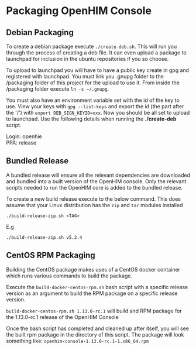 # Packaging OpenHIM Console

## Debian Packaging

To create a debian package execute `./create-deb.sh`. This will run you through the process of creating a deb file. It can even upload a package to launchpad for inclusion in the ubuntu repositories if you so choose.

To upload to launchpad you will have to have a public key create in gpg and registered with launchpad. You must link you .gnupg folder to the /packaging folder of this project for the upload to use it. From inside the /packaging folder execute `ln -s ~/.gnupg`.

You must also have an environment variable set with the id of the key to use. View your keys with `gpg --list-keys` and export the id (the part after the '/') with `export DEB_SIGN_KEYID=xxx`. Now you should be all set to upload to launchpad. Use the following details when running the **./create-deb** script.

Login: openhie  
PPA: release

## Bundled Release

A bundled release will ensure all the relevant dependencies are downloaded and bundled into a built version of the OpenHIM console. Only the relevant scripts needed to run the OpenHIM core is added to the bundled release.

To create a new build release execute to the below command. This does assume that your Linux distribution has the `zip` and `tar` modules installed

`./build-release-zip.sh <TAG>`

E.g

`./build-release-zip.sh v5.2.4`

## CentOS RPM Packaging

Building the CentOS package makes uses of a CentOS docker container which runs various commands to build the package.

Execute the `build-docker-centos-rpm.sh` bash script with a specific release version as an argument to build the RPM package on a specific release version.

`build-docker-centos-rpm.sh 1.13.0-rc.1` will build and RPM package for the 1.13.0-rc.1 release of the OpenHIM Console

Once the bash script has completed and cleaned up after itself, you will see the built rpm package in the directory of this script. The package will look something like:
`openhim-console-1.13.0-rc.1-1.x86_64.rpm`
